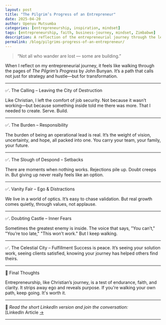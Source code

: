 ```yaml
---
layout: post
title: "The Pilgrim’s Progress of an Entrepreneur"
date: 2025-04-20
author: Upenyu Mutsumba
categories: [entrepreneurship, inspiration, mindset]
tags: [entrepreneurship, faith, business-journey, mindset, Zimbabwe]
description: A reflection of the entrepreneurial journey through the lens of The Pilgrim’s Progress. Lessons, analogies, and motivation for founders in Africa and beyond.
permalink: /blog/pilgrims-progress-of-an-entrepreneur/
---
```


> “Not all who wander are lost — some are building.”  
>
When I reflect on my entrepreneurial journey, it feels like walking through the pages of *The Pilgrim’s Progress* by John Bunyan. It’s a path that calls not just for strategy and hustle—but for transformation.

---

✅. The Calling – Leaving the City of Destruction

Like Christian, I left the comfort of job security. Not because it wasn’t working—but because something inside told me there was more. That I needed to create. Serve. Build.

---

✅. The Burden – Responsibility

The burden of being an operational lead is real. It’s the weight of vision, uncertainty, and hope, all packed into one. You carry your team, your family, your future.

---

✅. The Slough of Despond – Setbacks

There are moments when nothing works. Rejections pile up. Doubt creeps in. But giving up never really feels like an option.

---

✅. Vanity Fair – Ego & Distractions

We live in a world of optics. It’s easy to chase validation. But real growth comes quietly, through values, not applause.

---

✅. Doubting Castle – Inner Fears

Sometimes the greatest enemy is inside. The voice that says, "You can’t," "You’re too late," "This won’t work." But I keep walking.

---

✅. The Celestial City – Fulfillment
Success is peace. It’s seeing your solution work, seeing clients satisfied, knowing your journey has helped others find theirs.

---

💭 Final Thoughts

Entrepreneurship, like Christian’s journey, is a test of endurance, faith, and clarity. It strips away ego and reveals purpose. If you're walking your own path, keep going. It's worth it.

---

📎 *Read the short LinkedIn version and join the conversation:*  
[LinkedIn Article [→](https://www.linkedin.com/posts/upenyumutsumba_the-pilgrims-progress-of-an-entrepreneur-activity-7319807722089070593-izN4?utm_source=share&utm_medium=member_android&rcm=ACoAAB-OTI4BUrHW-hh7E3waPA9LmOUBObAOYxU) <!-- Replace with real URL -->

---
